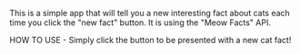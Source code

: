 This is a simple app that will tell you a new interesting fact about cats each time you click the "new fact" button. It is using the "Meow Facts" API. 

HOW TO USE - Simply click the button to be presented with a new cat fact!